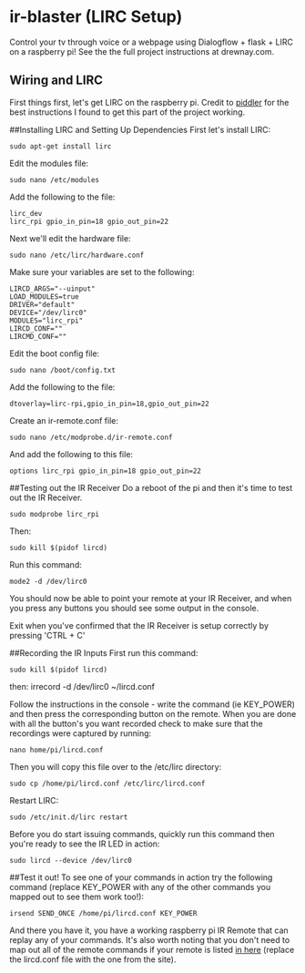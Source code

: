 # ir-blaster (LIRC Setup)
Control your tv through voice or a webpage using Dialogflow + flask + LIRC on a raspberry pi! See the the full project instructions at drewnay.com. 

## Wiring and LIRC
First things first, let's get LIRC on the raspberry pi. Credit to [piddler](http://www.piddlerintheroot.com/ir-blaster-lirc/) for the best instructions I found to get this part of the project working.

##Installing LIRC and Setting Up Dependencies
First let's install LIRC:

    sudo apt-get install lirc

Edit the modules file:

    sudo nano /etc/modules

Add the following to the file:

    lirc_dev
    lirc_rpi gpio_in_pin=18 gpio_out_pin=22

Next we'll edit the hardware file:

    sudo nano /etc/lirc/hardware.conf

Make sure your variables are set to the following:

    LIRCD_ARGS="--uinput"
    LOAD_MODULES=true
    DRIVER="default"
    DEVICE="/dev/lirc0"
    MODULES="lirc_rpi"
    LIRCD_CONF=""
    LIRCMD_CONF=""

Edit the boot config file:

    sudo nano /boot/config.txt

Add the following to the file:

    dtoverlay=lirc-rpi,gpio_in_pin=18,gpio_out_pin=22

Create an ir-remote.conf file:

    sudo nano /etc/modprobe.d/ir-remote.conf

And add the following to this file:
    
    options lirc_rpi gpio_in_pin=18 gpio_out_pin=22


##Testing out the IR Receiver
Do a reboot of the pi and then it's time to test out the IR Receiver. 

    sudo modprobe lirc_rpi

Then:

    sudo kill $(pidof lircd)

Run this command:
  
    mode2 -d /dev/lirc0

You should now be able to point your remote at your IR Receiver, and when you press any buttons you should see some output in the console. 

Exit when you've confirmed that the IR Receiver is setup correctly by pressing 'CTRL + C'

##Recording the IR Inputs
First run this command: 
    
    sudo kill $(pidof lircd)

then:
    irrecord -d /dev/lirc0 ~/lircd.conf

Follow the instructions in the console - write the command (ie KEY_POWER) and then press the corresponding button on the remote. When you are done with all the button's you want recorded check to make sure that the recordings were captured by running:

    nano home/pi/lircd.conf

Then you will copy this file over to the /etc/lirc directory:

    sudo cp /home/pi/lircd.conf /etc/lirc/lircd.conf

Restart LIRC:

    sudo /etc/init.d/lirc restart 

Before you do start issuing commands, quickly run this command then you're ready to see the IR LED in action:

    sudo lircd --device /dev/lirc0

##Test it out!
To see one of your commands in action try the following command (replace KEY_POWER with any of the other commands you mapped out to see them work too!):

    irsend SEND_ONCE /home/pi/lircd.conf KEY_POWER

And there you have it, you have a working raspberry pi IR Remote that can replay any of your commands. It's also worth noting that you don't need to map out all of the remote commands if your remote is listed [in here](http://lirc-remotes.sourceforge.net/remotes-table.html) (replace the lircd.conf file with the one from the site). 
